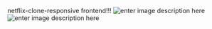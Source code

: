 netflix-clone-responsive frontend!!!
![enter image description here](https://cdn.discordapp.com/attachments/909122374492889148/1124694731063054436/image.png)![enter image description here](https://cdn.discordapp.com/attachments/909122374492889148/1124694896490577962/image.png)
